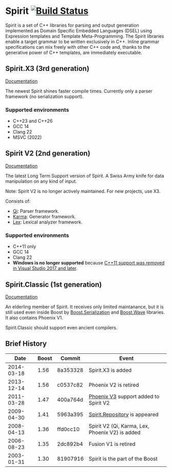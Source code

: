 # Spirit [![Build Status](https://github.com/boostorg/spirit/actions/workflows/ci.yml/badge.svg)](https://github.com/boostorg/spirit/actions/workflows/ci.yml)

Spirit is a set of C++ libraries for parsing and output generation implemented as
Domain Specific Embedded Languages (DSEL) using Expression templates and Template
Meta-Programming. The Spirit libraries enable a target grammar to be written
exclusively in C++. Inline grammar specifications can mix freely with other
C++ code and, thanks to the generative power of C++ templates, are immediately
executable.

## Spirit.X3 (3rd generation)

[Documentation](http://www.boost.org/doc/libs/develop/libs/spirit/doc/x3/html/index.html)

The newest Spirit shines faster compile times. Currently only a parser framework (no serialization support).

### Supported environments

- C++23 and C++26
- GCC 14
- Clang 22
- MSVC (2022)


## Spirit V2 (2nd generation)

[Documentation](http://www.boost.org/doc/libs/develop/libs/spirit/doc/html/index.html)

The latest Long Term Support version of Spirit. A Swiss Army knife for data
manipulation on any kind of input.

Note: Spirit V2 is no longer actively maintained. For new projects, use X3.

Consists of:

- [Qi]: Parser framework.
- [Karma]: Generator framework.
- [Lex]: Lexical analyzer framework.

[Spirit V2]: http://www.boost.org/doc/libs/develop/libs/spirit/doc/html/index.html
[Qi]: http://www.boost.org/doc/libs/develop/libs/spirit/doc/html/spirit/qi.html
[Karma]: http://www.boost.org/doc/libs/develop/libs/spirit/doc/html/spirit/karma.html
[Lex]: http://www.boost.org/doc/libs/develop/libs/spirit/doc/html/spirit/lex.html

### Supported environments

- C++11 only
- GCC 14
- Clang 22
- **Windows is no longer supported** because [C++11 support was removed in Visual Studio 2017 and later](https://learn.microsoft.com/en-us/cpp/build/reference/std-specify-language-standard-version?view=msvc-170#remarks).


## Spirit.Classic (1st generation)

[Documentation](http://www.boost.org/doc/libs/develop/libs/spirit/classic/index.html)

An elderling member of Spirit. It receives only limited maintanance, but
it is still used even inside Boost by [Boost.Serialization] and [Boost.Wave]
libraries. It also contains Phoenix V1.

Spirit.Classic should support even ancient compilers.

[Boost.Serialization]: http://boost.org/libs/serialization
[Boost.Wave]: http://boost.org/libs/wave

## Brief History

Date       | Boost | Commit   | Event
---------- | ----- | -------- | -----------------------------------------------
2014-03-18 | 1.56  | 8a353328 | Spirit.X3 is added
2013-12-14 | 1.56  | c0537c82 | Phoenix V2 is retired
2011-03-28 | 1.47  | 400a764d | [Phoenix V3] support added to Spirit V2
2009-04-30 | 1.41  | 5963a395 | [Spirit.Repository] is appeared
2008-04-13 | 1.36  | ffd0cc10 | Spirit V2 (Qi, Karma, Lex, Phoenix V2) is added
2006-08-23 | 1.35  | 2dc892b4 | Fusion V1 is retired
2003-01-31 | 1.30  | 81907916 | Spirit is the part of the Boost

[Phoenix V3]: http://boost.org/libs/phoenix
[Spirit.Repository]: http://www.boost.org/doc/libs/develop/libs/spirit/doc/html/spirit/repository.html

